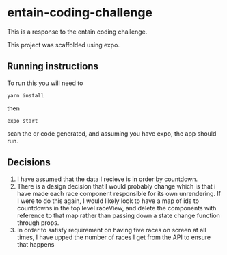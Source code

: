 # entain-coding-challenge

This is a response to the entain coding challenge.

This project was scaffolded using expo.

## Running instructions

To run this you will need to 

```
yarn install
```

then 

```
expo start
```

scan the qr code generated, and assuming you have expo, the app should run. 

## Decisions

1. I have assumed that the data I recieve is in order by countdown.
2. There is a design decision that I would probably change which is that i have made each race component responsible for its own unrendering. If I were to do this again, I would likely look to have a map of ids to countdowns in the top level raceView, and delete the components with reference to that map rather than passing down a state change function through props.
3. In order to satisfy requirement on having five races on screen at all times, I have upped the number of races I get from the API to ensure that happens
